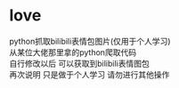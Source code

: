 # love
python抓取bilibili表情包图片(仅用于个人学习)<br/>
从某位大佬那里拿的python爬取代码<br/>
自行修改以后 可以获取到bilibili表情图包<br/>
再次说明 只是做于个人学习 请勿进行其他操作<br/>
